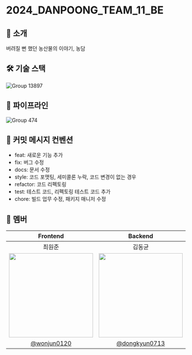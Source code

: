 # 2024_DANPOONG_TEAM_11_BE

## 🔔 소개
버려질 뻔 했던
농산물의 이야기, 농담

## 🛠 기술 스택
![Group 13897](https://github.com/user-attachments/assets/72503089-72ce-463d-9690-2d29b8cb7ec1)

## 🔁 파이프라인
![Group 474](https://github.com/user-attachments/assets/74015bac-4059-4e90-b809-48e2ad87ac29)


## 📄 커밋 메시지 컨벤션

- feat: 새로운 기능 추가
- fix: 버그 수정
- docs: 문서 수정
- style: 코드 포맷팅, 세미콜론 누락, 코드 변경이 없는 경우
- refactor: 코드 리펙토링
- test: 테스트 코드, 리펙토링 테스트 코드 추가
- chore: 빌드 업무 수정, 패키지 매니저 수정

## 👏 멤버

<table>
<thead>
  <tr>
    <th>Frontend</th>
    <th>Backend</th>
  </tr>
</thead>
<tbody>
  <tr>
    <td align="center">최원준</td>
    <td align="center">김동균</td>
  </tr>
  <tr>
    <td>
      <a href="https://github.com/wonjun0120">
        <img src="https://github.com/wonjun0120.png" style="width:230px"/>
      </a>
    </td>
    <td>
      <a href="https://github.com/dongkyun0713">
        <img src="https://github.com/dongkyun0713.png" style="width:230px"/>
      </a>
    </td>
  </tr>
  <tr>
    <td align="center"><a href="https://github.com/wonjun0120">@wonjun0120</a></td>
    <td align="center"><a href="https://github.com/dongkyun0713">@dongkyun0713</a></td>
  </tr>
</tbody>
</table>
